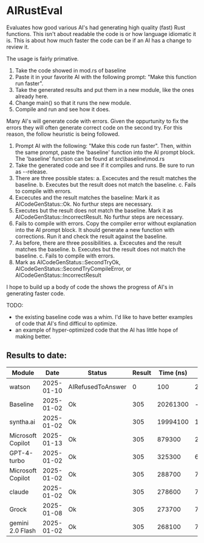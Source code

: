 # AIRustEval
Evaluates how good various AI's had generating high quality (fast) Rust functions. This
isn't about readable the code is or how language idiomatic it is. This is about how
much faster the code can be if an AI has a change to review it.

The usage is fairly primative.
1. Take the code showed in mod.rs of baseline
2. Paste it in your favorite AI with the following prompt: "Make this function run faster".
3. Take the generated results and put them in a new module, like the ones already here.
4. Change main() so that it runs the new module.
5. Compile and run and see how it does.

Many AI's will generate code with errors. Given the oppurtunity to fix the errors they
will often generate correct code on the second try. For this reason, the follow heuristic
is being followed.

1. Prompt AI with the following: "Make this code run faster". Then, within the same prompt,
paste the 'baseline' function into the AI prompt block. The 'baseline' function can be found 
at src\baseline\mod.rs
2. Take the generated code and see if it compiles and runs. Be sure to run as --release.
3. There are three possible states: 
    a. Excecutes and the result matches the baseline.
    b. Executes but the result does not match the baseline.
    c. Fails to compile with errors.
3. Excecutes and the result matches the baseline: Mark it as AICodeGenStatus::Ok. No furthur
steps are necessary.
4. Executes but the result does not match the baseline. Mark it as AICodeGenStatus::IncorrectResult. No furthur
steps are necessary.
5. Fails to compile with errors. Copy the compiler error without explanation into the AI prompt
block. It should generate a new function with corrections. Run it and check the result
against the baseline.
6. As before, there are three possibilities.
    a. Excecutes and the result matches the baseline.
    b. Executes but the result does not match the baseline.
    c. Fails to compile with errors.
7. Mark as AICodeGenStatus::SecondTryOk, AICodeGenStatus::SecondTryCompileError, or AICodeGenStatus::IncorrectResult

I hope to build up a body of code the shows the progress of AI's in generating faster code.

TODO:
- the existing baseline code was a whim. I'd like to have better examples of code
that AI's find difficul to optimize.
- an example of hyper-optimized code that the AI has little hope of making better. 

## Results to date:

| Module               | Date       | Status            | Result   | Time (ns)    | Speedup  |
|----------------------|------------|-------------------|----------|--------------|----------|
| watson               | 2025-01-10 | AIRefusedToAnswer | 0        | 100          | 202613.0x |
| Baseline             | 2025-01-02 | Ok                | 305      | 20261300     | -----    |
| syntha.ai            | 2025-01-02 | Ok                | 305      | 19994100     | 1.0x     |
| Microsoft Copilot    | 2025-01-13 | Ok                | 305      | 879300       | 23.0x    |
| GPT-4-turbo          | 2025-01-02 | Ok                | 305      | 325300       | 62.3x    |
| Microsoft Copilot    | 2025-01-02 | Ok                | 305      | 288700       | 70.2x    |
| claude               | 2025-01-02 | Ok                | 305      | 278600       | 72.7x    |
| Grock                | 2025-01-08 | Ok                | 305      | 273700       | 74.0x    |
| gemini 2.0 Flash     | 2025-01-02 | Ok                | 305      | 268100       | 75.6x    |
